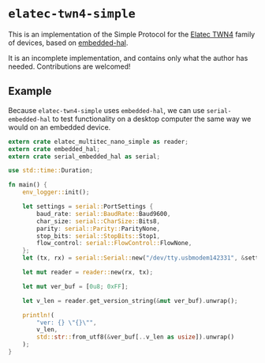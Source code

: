 
`elatec-twn4-simple`
====================

This is an implementation of the Simple Protocol for the [Elatec TWN4](https://www.elatec-rfid.com/en/products/rfid-readerwriter-with-antenna/multi-frequency/twn4-multitech/) family of devices, based on [embedded-hal](https://github.com/japaric/embedded-hal).

It is an incomplete implementation, and contains only what the author has needed. Contributions are welcomed!

Example
-------

Because `elatec-twn4-simple` uses `embedded-hal`, we can use `serial-embedded-hal` to test functionality on a desktop computer the same way we would on an embedded device.

```rust
extern crate elatec_multitec_nano_simple as reader;
extern crate embedded_hal;
extern crate serial_embedded_hal as serial;

use std::time::Duration;

fn main() {
    env_logger::init();

    let settings = serial::PortSettings {
        baud_rate: serial::BaudRate::Baud9600,
        char_size: serial::CharSize::Bits8,
        parity: serial::Parity::ParityNone,
        stop_bits: serial::StopBits::Stop1,
        flow_control: serial::FlowControl::FlowNone,
    };
    let (tx, rx) = serial::Serial::new("/dev/tty.usbmodem142331", &settings).unwrap().split();

    let mut reader = reader::new(rx, tx);

    let mut ver_buf = [0u8; 0xFF];

    let v_len = reader.get_version_string(&mut ver_buf).unwrap();

    println!(
        "ver: {} \"{}\"",
        v_len,
        std::str::from_utf8(&ver_buf[..v_len as usize]).unwrap()
    );
}
```
